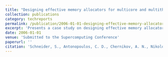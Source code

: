```yaml
---
title: "Designing effective memory allocators for multicore and multithreaded systems: A case study with irregular and adaptive applications"
collection: publications
category: techreports
permalink: /publication/2006-01-01-designing-effective-memory-allocators
excerpt: 'Presents a case study on designing effective memory allocators for multicore and multithreaded systems, focusing on irregular and adaptive applications.'
date: 2006-01-01
venue: 'Submitted to the Supercomputing Conference'
paperurl: ''
citation: 'Schneider, S., Antonopoulos, C. D., Chernikov, A. N., Nikolopoulos, D. S., & Chrisochoides, N. P. (2006). &quot;Designing effective memory allocators for multicore and multithreaded systems: A case study with irregular and adaptive applications.&quot; Submitted to the Supercomputing Conference.'
---
```

